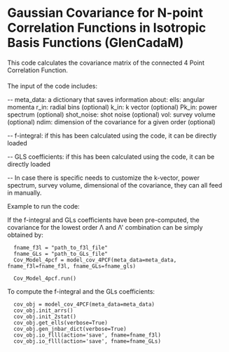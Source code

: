 # Gaussian Covariance for N-point Correlation Functions in Isotropic Basis Functions (GlenCadaM)

####

This code calculates the covariance matrix of 
the connected 4 Point Correlation Function.

####


The input of the code includes:

-- meta_data: a dictionary that saves information about: 
      ells: angular momenta
      r_in: radial bins (optional)
      k_in: k vector (optional)
      Pk_in: power spectrum (optional)
      shot_noise: shot noise (optional)
      vol: survey volume (optional)
      ndim: dimension of the covariance for a given order (optional)
      
      
-- f-integral: 
      if this has been calculated using the code, it can be directly loaded
      
-- GLS coefficients: 
      if this has been calculated using the code, it can be directly loaded
      
-- In case there is specific needs to customize the k-vector, power spectrum,
    survey volume, dimensional of the covariance, they can all feed in manually.
    
    
Example to run the code:

If the f-integral and GLs coefficients have been pre-computed, the covariance 
for the lowest order Λ and Λ' combination can be simply obtained by:

      fname_f3l = "path_to_f3l_file"
      fname_GLs = "path_to_GLs_file"
      Cov_Model_4pcf = model_cov_4PCF(meta_data=meta_data, fname_f3l=fname_f3l, fname_GLs=fname_gls)

      Cov_Model_4pcf.run()
      
To compute the f-integral and the GLs coefficients:

      cov_obj = model_cov_4PCF(meta_data=meta_data)
      cov_obj.init_arrs()
      cov_obj.init_2stat()
      cov_obj.get_ells(verbose=True)
      cov_obj.gen_jnbar_dict(verbose=True)
      cov_obj.io_flll(action='save', fname=fname_f3l)
      cov_obj.io_flll(action='save', fname=fname_GLs)
